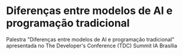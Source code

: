 # Diferenças entre modelos de AI e programação tradicional

Palestra "Diferenças entre modelos de AI e programação tradicional" apresentada no The Developer's Conference (TDC) Summit IA Brasília
